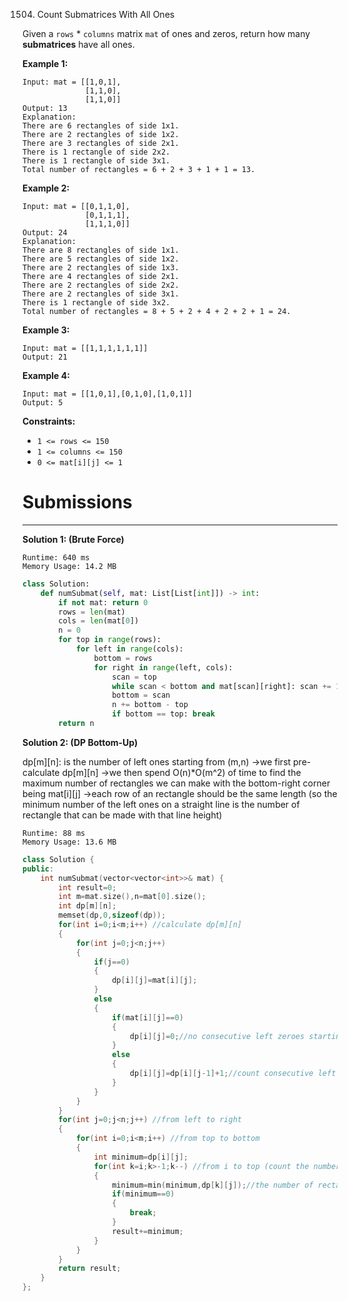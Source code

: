 1504. Count Submatrices With All Ones

Given a `rows` * `columns` matrix `mat` of ones and zeros, return how many **submatrices** have all ones.

 

**Example 1:**
```
Input: mat = [[1,0,1],
              [1,1,0],
              [1,1,0]]
Output: 13
Explanation:
There are 6 rectangles of side 1x1.
There are 2 rectangles of side 1x2.
There are 3 rectangles of side 2x1.
There is 1 rectangle of side 2x2. 
There is 1 rectangle of side 3x1.
Total number of rectangles = 6 + 2 + 3 + 1 + 1 = 13.
```

**Example 2:**
```
Input: mat = [[0,1,1,0],
              [0,1,1,1],
              [1,1,1,0]]
Output: 24
Explanation:
There are 8 rectangles of side 1x1.
There are 5 rectangles of side 1x2.
There are 2 rectangles of side 1x3. 
There are 4 rectangles of side 2x1.
There are 2 rectangles of side 2x2. 
There are 2 rectangles of side 3x1. 
There is 1 rectangle of side 3x2. 
Total number of rectangles = 8 + 5 + 2 + 4 + 2 + 2 + 1 = 24.
```

**Example 3:**
```
Input: mat = [[1,1,1,1,1,1]]
Output: 21
```

**Example 4:**
```
Input: mat = [[1,0,1],[0,1,0],[1,0,1]]
Output: 5
```

**Constraints:**

* `1 <= rows <= 150`
* `1 <= columns <= 150`
* `0 <= mat[i][j] <= 1`

# Submissions
---
**Solution 1: (Brute Force)**
```
Runtime: 640 ms
Memory Usage: 14.2 MB
```
```python
class Solution:
    def numSubmat(self, mat: List[List[int]]) -> int:
        if not mat: return 0
        rows = len(mat)
        cols = len(mat[0])
        n = 0
        for top in range(rows):
            for left in range(cols):
                bottom = rows
                for right in range(left, cols):
                    scan = top
                    while scan < bottom and mat[scan][right]: scan += 1
                    bottom = scan
                    n += bottom - top
                    if bottom == top: break
        return n
```

**Solution 2: (DP Bottom-Up)**

dp[m][n]: is the number of left ones starting from (m,n)
->we first pre-calculate dp[m][n]
->we then spend O(n)*O(m^2) of time to find the maximum number of rectangles we can make with the bottom-right corner being mat[i][j]
->each row of an rectangle should be the same length (so the minimum number of the left ones on a straight line is the number of rectangle that can be made with that line height)

```
Runtime: 88 ms
Memory Usage: 13.6 MB
```
```c++
class Solution {
public:
    int numSubmat(vector<vector<int>>& mat) {
        int result=0;
        int m=mat.size(),n=mat[0].size();
        int dp[m][n];
        memset(dp,0,sizeof(dp));
        for(int i=0;i<m;i++) //calculate dp[m][n]
        {
            for(int j=0;j<n;j++)
            {
                if(j==0)
                {
                    dp[i][j]=mat[i][j]; 
                }
                else
                {
                    if(mat[i][j]==0)
                    {
                        dp[i][j]=0;//no consecutive left zeroes starting from mat[i][j]
                    }
                    else
                    {
                        dp[i][j]=dp[i][j-1]+1;//count consecutive left zeroes
                    }
                }
            }
        }
        for(int j=0;j<n;j++) //from left to right
        {
            for(int i=0;i<m;i++) //from top to bottom
            {
                int minimum=dp[i][j];
                for(int k=i;k>-1;k--) //from i to top (count the number of rectangles that can be made)
                {
                    minimum=min(minimum,dp[k][j]);//the number of rectangles that can be made with the right edge extended from mat[i][j] to mat[k][j]
                    if(minimum==0)
                    {
                        break;
                    }
                    result+=minimum;
                }
            }
        }
        return result;
    }
};
```